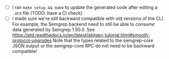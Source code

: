 - [ ] I ran `make setup && make` to update the generated code after editing a `.atd` file (TODO: have a CI check)
- [ ] I made sure we're still backward compatible with old versions of the CLI.
      For example, the Semgrep backend need to still be able to *consume* data
	  generated by Semgrep 1.50.0.
      See https://atd.readthedocs.io/en/latest/atdgen-tutorial.html#smooth-protocol-upgrades
	  Note that the types related to the semgrep-core JSON output or the
	  semgrep-core RPC do not need to be backward compatible!

